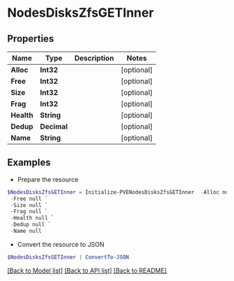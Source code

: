# NodesDisksZfsGETInner
## Properties

Name | Type | Description | Notes
------------ | ------------- | ------------- | -------------
**Alloc** | **Int32** |  | [optional] 
**Free** | **Int32** |  | [optional] 
**Size** | **Int32** |  | [optional] 
**Frag** | **Int32** |  | [optional] 
**Health** | **String** |  | [optional] 
**Dedup** | **Decimal** |  | [optional] 
**Name** | **String** |  | [optional] 

## Examples

- Prepare the resource
```powershell
$NodesDisksZfsGETInner = Initialize-PVENodesDisksZfsGETInner  -Alloc null `
 -Free null `
 -Size null `
 -Frag null `
 -Health null `
 -Dedup null `
 -Name null
```

- Convert the resource to JSON
```powershell
$NodesDisksZfsGETInner | ConvertTo-JSON
```

[[Back to Model list]](../README.md#documentation-for-models) [[Back to API list]](../README.md#documentation-for-api-endpoints) [[Back to README]](../README.md)

